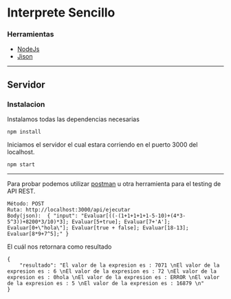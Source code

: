 # Interprete Sencillo 

### Herramientas 
- [NodeJs](https://nodejs.org/en/)
- [Jison](http://zaa.ch/jison/docs/)

---------

## Servidor 
### Instalacion

Instalamos todas las dependencias necesarias 
```
npm install 
```

Iniciamos el servidor el cual estara corriendo en el puerto 3000 del localhost.

```
npm start
``` 

---------

Para probar podemos utilizar [postman](https://www.postman.com/) u otra herramienta para el testing de API REST.

```
Método: POST
Ruta: http://localhost:3000/api/ejecutar
Body(json):  { "input": "Evaluar[((-(1+1+1+1+1-5-10)+(4*3-5^3))+8200*3/10)*3]; Evaluar[5+true]; Evaluar[7+'A']; Evaluar[0+\"hola\"]; Evaluar[true + false]; Evaluar[18-13];  Evaluar[8*9+7^5];" }

```

El cuál nos retornara como resultado 

```
{
    "resultado": "El valor de la expresion es : 7071 \nEl valor de la expresion es : 6 \nEl valor de la expresion es : 72 \nEl valor de la expresion es : 0hola \nEl valor de la expresion es : ERROR \nEl valor de la expresion es : 5 \nEl valor de la expresion es : 16879 \n"
}
```